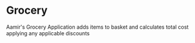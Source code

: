 # Grocery
Aamir's Grocery Application adds items to basket and calculates total cost applying any applicable discounts
